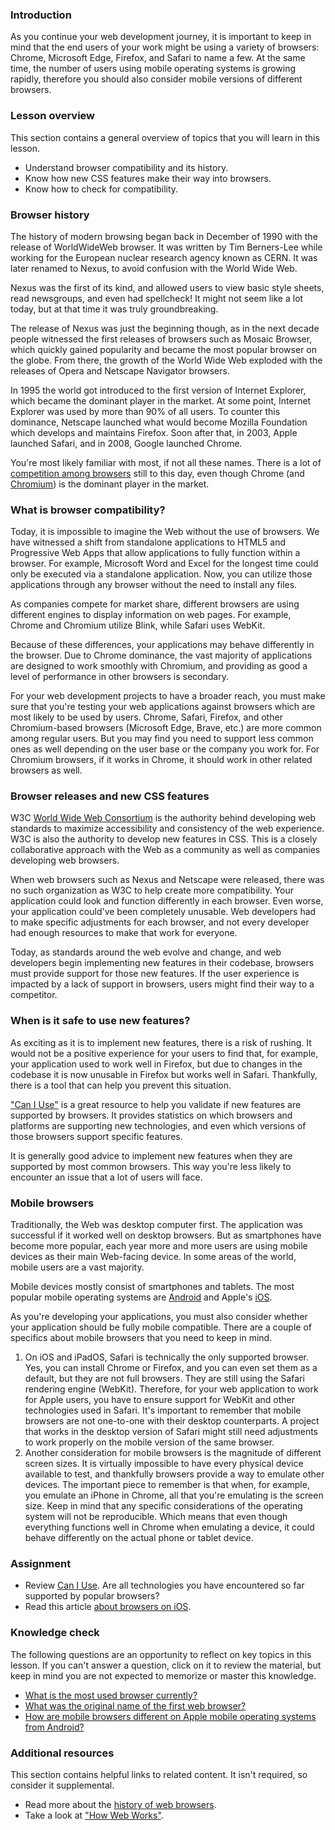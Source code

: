 ### Introduction

As you continue your web development journey, it is important to keep in mind that the end users of your work might be using a variety of browsers: Chrome, Microsoft Edge, Firefox, and Safari to name a few. At the same time, the number of users using mobile operating systems is growing rapidly, therefore you should also consider mobile versions of different browsers.

### Lesson overview

This section contains a general overview of topics that you will learn in this lesson.

- Understand browser compatibility and its history.
- Know how new CSS features make their way into browsers.
- Know how to check for compatibility.

### Browser history

<span id="first-web-browser">The history of modern browsing began back in December of 1990 with the release of WorldWideWeb browser.</span> It was written by Tim Berners-Lee while working for the European nuclear research agency known as CERN. It was later renamed to Nexus, to avoid confusion with the World Wide Web.

Nexus was the first of its kind, and allowed users to view basic style sheets, read newsgroups, and even had spellcheck! It might not seem like a lot today, but at that time it was truly groundbreaking.

The release of Nexus was just the beginning though, as in the next decade people witnessed the first releases of browsers such as Mosaic Browser, which quickly gained popularity and became the most popular browser on the globe. From there, the growth of the World Wide Web exploded with the releases of Opera and Netscape Navigator browsers.

In 1995 the world got introduced to the first version of Internet Explorer, which became the dominant player in the market. At some point, Internet Explorer was used by more than 90% of all users. To counter this dominance, Netscape launched what would become Mozilla Foundation which develops and maintains Firefox. Soon after that, in 2003, Apple launched Safari, and in 2008, Google launched Chrome.

You're most likely familiar with most, if not all these names.<span id="most-used-browser"> There is a lot of [competition among browsers](https://www.youtube.com/watch?v=W4wWdmfOibY) still to this day, even though Chrome (and [Chromium](https://en.wikipedia.org/wiki/Chromium_(web_browser))) is the dominant player in the market</span>.

### What is browser compatibility?

Today, it is impossible to imagine the Web without the use of browsers. We have witnessed a shift from standalone applications to HTML5 and Progressive Web Apps that allow applications to fully function within a browser. For example, Microsoft Word and Excel for the longest time could only be executed via a standalone application. Now, you can utilize those applications through any browser without the need to install any files.

As companies compete for market share, different browsers are using different engines to display information on web pages. For example, Chrome and Chromium utilize Blink, while Safari uses WebKit.

Because of these differences, your applications may behave differently in the browser. Due to Chrome dominance, the vast majority of applications are designed to work smoothly with Chromium, and providing as good a level of performance in other browsers is secondary.

For your web development projects to have a broader reach, you must make sure that you're testing your web applications against browsers which are most likely to be used by users. Chrome, Safari, Firefox, and other Chromium-based browsers (Microsoft Edge, Brave, etc.) are more common among regular users. But you may find you need to support less common ones as well depending on the user base or the company you work for. For Chromium browsers, if it works in Chrome, it should work in other related browsers as well.

### Browser releases and new CSS features

W3C [World Wide Web Consortium](https://www.w3.org/) is the authority behind developing web standards to maximize accessibility and consistency of the web experience. W3C is also the authority to develop new features in CSS. This is a closely collaborative approach with the Web as a community as well as companies developing web browsers.

When web browsers such as Nexus and Netscape were released, there was no such organization as W3C to help create more compatibility. Your application could look and function differently in each browser. Even worse, your application could've been completely unusable. Web developers had to make specific adjustments for each browser, and not every developer had enough resources to make that work for everyone.

Today, as standards around the web evolve and change, and web developers begin implementing new features in their codebase, browsers must provide support for those new features. If the user experience is impacted by a lack of support in browsers, users might find their way to a competitor.

### When is it safe to use new features?

As exciting as it is to implement new features, there is a risk of rushing. It would not be a positive experience for your users to find that, for example, your application used to work well in Firefox, but due to changes in the codebase it is now unusable in Firefox but works well in Safari. Thankfully, there is a tool that can help you prevent this situation.

["Can I Use"](https://caniuse.com/) is a great resource to help you validate if new features are supported by browsers. It provides statistics on which browsers and platforms are supporting new technologies, and even which versions of those browsers support specific features.

It is generally good advice to implement new features when they are supported by most common browsers. This way you're less likely to encounter an issue that a lot of users will face.

### Mobile browsers

Traditionally, the Web was desktop computer first. The application was successful if it worked well on desktop browsers. But as smartphones have become more popular, each year more and more users are using mobile devices as their main Web-facing device. In some areas of the world, mobile users are a vast majority.

Mobile devices mostly consist of smartphones and tablets. The most popular mobile operating systems are [Android](<https://en.wikipedia.org/wiki/Android_(operating_system)>) and Apple's [iOS](https://en.wikipedia.org/wiki/IOS).

As you're developing your applications, you must also consider whether your application should be fully mobile compatible. There are a couple of specifics about mobile browsers that you need to keep in mind.

1. <span id="apple-browsers">On iOS and iPadOS, Safari is technically the only supported browser. Yes, you can install Chrome or Firefox, and you can even set them as a default, but they are not full browsers. They are still using the Safari rendering engine (WebKit). Therefore, for your web application to work for Apple users, you have to ensure support for WebKit and other technologies used in Safari.
It's important to remember that mobile browsers are not one-to-one with their desktop counterparts. A project that works in the desktop version of Safari might still need adjustments to work properly on the mobile version of the same browser.</span>
1. Another consideration for mobile browsers is the magnitude of different screen sizes. It is virtually impossible to have every physical device available to test, and thankfully browsers provide a way to emulate other devices. The important piece to remember is that when, for example, you emulate an iPhone in Chrome, all that you're emulating is the screen size. Keep in mind that any specific considerations of the operating system will not be reproducible. Which means that even though everything functions well in Chrome when emulating a device, it could behave differently on the actual phone or tablet device.

### Assignment

<div class="lesson-content__panel" markdown="1">

- Review [Can I Use](https://caniuse.com/). Are all technologies you have encountered so far supported by popular browsers?
- Read this article [about browsers on iOS](https://adactio.com/journal/17428).

</div>

### Knowledge check

The following questions are an opportunity to reflect on key topics in this lesson. If you can't answer a question, click on it to review the material, but keep in mind you are not expected to memorize or master this knowledge.

- [What is the most used browser currently?](#most-used-browser)
- [What was the original name of the first web browser?](#first-web-browser)
- [How are mobile browsers different on Apple mobile operating systems from Android?](#apple-browsers)

### Additional resources

This section contains helpful links to related content. It isn't required, so consider it supplemental.

- Read more about the [history of web browsers](https://taskade.medium.com/history-of-web-browsers-the-evolution-of-digital-productivity-️-28fa2d4130fb).
- Take a look at ["How Web Works"](https://github.com/vasanthk/how-web-works/blob/master/README.md).
